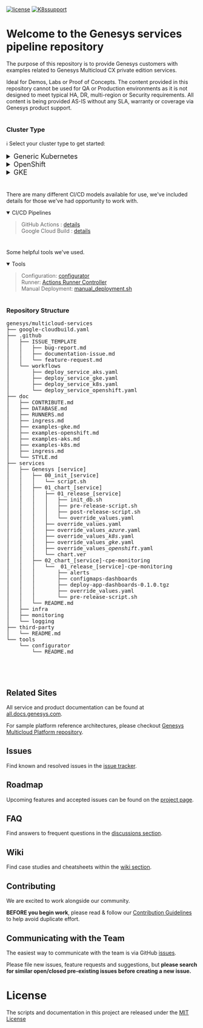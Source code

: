 [![license](https://badgen.net/badge/license/MIT/blue)](/LICENSE) [![K8ssupport](https://badgen.net/badge/supported%20K8s%20release/1.22/cyan)](https://all.docs.genesys.com/ReleaseNotes/Current/GenesysEngage-cloud/PrivateEdition)

# Welcome to the Genesys services pipeline repository

The purpose of this repository is to provide Genesys customers with examples related to Genesys Multicloud CX private edition services.  

Ideal for Demos, Labs or Proof of Concepts. The content provided in this repository cannot be used for QA or Production environments as it is not designed to meet typical HA, DR, multi-region or Security requirements. All content is being provided AS-IS without any SLA, warranty or coverage via Genesys product support.

#

### Cluster Type
:information_source: Select your cluster type to get started:

<details>
  <summary style="font-size:18px">Generic Kubernetes</summary>

:zap: Quick Start : [GitHub Actions](/doc/gha.md) - [workflow](/doc/examples-k8s.md)    
:gear: Genesys services : [services](/services)         
:sparkles: Third party services : [infra](/services/infra)    
:mag: Observability : [monitoring](/services/monitoring), [logging](/services/logging)    
</details>

<details>
  <summary style="font-size:18px">OpenShift</summary>

:zap: Quick Start : [GitHub Actions](/doc/gha.md) - [workflow](/doc/examples-openshift.md)    
:gear: Genesys services : [services](/services)     
:sparkles: Third party services : [infra](/services/infra)    
:mag: Observability : [monitoring](/services/monitoring), [logging](/services/logging)
</details>

<details>
  <summary style="font-size:18px">GKE</summary>

:zap: Quick Start : [GitHub Actions](/doc/gha.md) - [workflow](/doc/examples-gke.md), [Cloud Build](/doc/cloudbuild.md)    
:gear: Genesys services : [services](/services)     
:sparkles: Third party services : [infra](/services/infra)    
:mag: Observability : [monitoring](/services/monitoring), [logging](/services/logging)    
</details>

#

There are many different CI/CD models available for use, we've included details for those we've had opportunity to work with.

<details open><summary> CI/CD Pipelines</summary>
  
> GitHub Actions : [details](/doc/gha.md)    
> Google Cloud Build : [details](/doc/cloudbuild.md)

</details>

#

Some helpful tools we've used. 

<details open><summary>Tools</summary>
  
> Configuration: [configurator](/tools/configurator)    
> Runner: [Actions Runner Controller](/tools/actions-runner-controller/)    
> Manual Deployment: [manual_deployment.sh](manual_deployment.sh)     

</details>  
  
#

### Repository Structure
<pre>
genesys/multicloud-services
├── google-cloudbuild.yaml
├── .github
│   ├── ISSUE_TEMPLATE
│   │   ├── bug-report.md
│   │   ├── documentation-issue.md
│   │   └── feature-request.md
│   └── workflows
│       ├── deploy_service_aks.yaml
│       ├── deploy_service_gke.yaml
│       ├── deploy_service_k8s.yaml
│       └── deploy_service_openshift.yaml 
├── doc
│   ├── CONTRIBUTE.md
│   ├── DATABASE.md
│   ├── RUNNERS.md
│   ├── ingress.md
│   ├── examples-gke.md
│   ├── examples-openshift.md
│   ├── examples-aks.md
│   ├── examples-k8s.md
│   ├── ingress.md
│   └── STYLE.md
├── services
│   ├── Genesys [service]
│   │   ├── 00_init_[service]
│   │   │   └── script.sh
│   │   ├── 01_chart_[service]
│   │   │   ├── 01_release_[service]
│   │   │   │   ├── init_db.sh
│   │   │   │   ├── pre-release-script.sh
│   │   │   │   ├── post-release-script.sh
│   │   │   │   └── override_values.yaml
│   │   │   ├── override_values.yaml
│   │   │   ├── override_values_<i>azure</i>.yaml
│   │   │   ├── override_values_<i>k8s</i>.yaml
│   │   │   ├── override_values_<i>gke</i>.yaml
│   │   │   ├── override_values_<i>openshift</i>.yaml
│   │   │   └── chart.ver
│   │   ├── 02_chart_[service]-cpe-monitoring
│   │   │   └──  01_release_[service]-cpe-monitoring
│   │   │       ├── alerts
│   │   │       ├── configmaps-dashboards 
│   │   │       ├── deploy-app-dashboards-0.1.0.tgz
│   │   │       ├── override_values.yaml
│   │   │       └── pre-release-script.sh
│   │   └── README.md
│   ├── infra 
│   ├── monitoring
│   └── logging
├── third-party
│   └── README.md
└── tools
    └── configurator
        └── README.md



</pre>

#

## Related Sites
All service and product documentation can be found at [all.docs.genesys.com](https://all.docs.genesys.com). 

For sample platform reference architectures, please checkout [Genesys Multicloud Platform repository](https://github.com/genesysengage/multicloud-platform).

## Issues
Find known and resolved issues in the [issue tracker](https://github.com/genesysengage/multicloud-services/issues).

## Roadmap
Upcoming features and accepted issues can be found on the [project page](https://github.com/genesysengage/multicloud-services/projects).

## FAQ
Find answers to frequent questions in the [discussions section](https://github.com/genesysengage/multicloud-services/discussions). 

## Wiki
Find case studies and cheatsheets within the [wiki section](https://github.com/genesysengage/multicloud-services/wiki).

## Contributing
We are excited to work alongside our community. 

**BEFORE you begin work**, please read & follow our [Contribution Guidelines](/doc/CONTRIBUTE.md) to help avoid duplicate effort.

## Communicating with the Team

The easiest way to communicate with the team is via GitHub [issues](https://github.com/genesysengage/multicloud-services/issues/new/choose).

Please file new issues, feature requests and suggestions, but **please search for similar open/closed pre-existing issues before creating a new issue.**

# License

The scripts and documentation in this project are released under the [MIT License](LICENSE)


